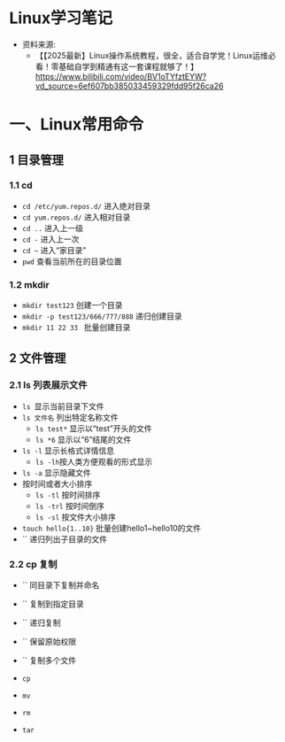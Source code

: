  **Linux学习笔记**
 ===========
- 资料来源: 
  - 【【2025最新】Linux操作系统教程，很全，适合自学党！Linux运维必看！零基础自学到精通有这一套课程就够了！】https://www.bilibili.com/video/BV1oTYfztEYW?vd_source=6ef607bb385033459329fdd95f26ca26
# 一、Linux常用命令

## 1 目录管理

### 1.1 cd
- `cd /etc/yum.repos.d/` 进入绝对目录
- `cd yum.repos.d/` 进入相对目录
- `cd ..` 进入上一级
- `cd -` 进入上一次
- `cd ~` 进入“家目录”
- `pwd` 查看当前所在的目录位置

### 1.2 mkdir
- `mkdir test123` 创建一个目录
- `mkdir -p test123/666/777/888` 递归创建目录
- `mkdir 11 22 33 ` 批量创建目录

## 2 文件管理

### 2.1 ls 列表展示文件
- `ls `显示当前目录下文件
- `ls 文件名` 列出特定名称文件
  - `ls test*` 显示以“test”开头的文件
  - `ls *6` 显示以“6”结尾的文件
- `ls -l` 显示长格式详情信息
  - `ls -lh`按人类方便观看的形式显示
- `ls -a` 显示隐藏文件
- 按时间或者大小排序
  - `ls -tl` 按时间排序
  - `ls -trl` 按时间倒序
  - `ls -sl` 按文件大小排序
- `touch hello{1..10}` 批量创建hello1~hello10的文件
- `` 递归列出子目录的文件

### 2.2 cp 复制
- `` 同目录下复制并命名
- `` 复制到指定目录
- `` 递归复制
- `` 保留原始权限
- `` 复制多个文件



- `cp ` 
- `mv `
- `rm `
- `tar `





